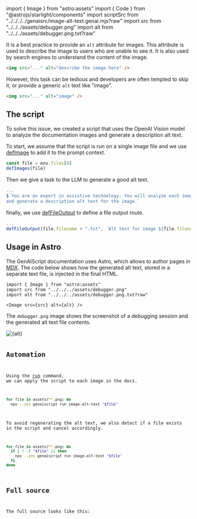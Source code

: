 import { Image } from "astro:assets"
import { Code } from "@astrojs/starlight/components"
import scriptSrc from "../../../../genaisrc/image-alt-text.genai.mjs?raw"
import src from "../../../assets/debugger.png"
import alt from "../../../assets/debugger.png.txt?raw"

It is a best practice to provide an `alt` attribute for images.
This attribute is used to describe the image to users who are unable to see it.
It is also used by search engines to understand the content of the image.

```html "alt"
<img src="..." alt="describe the image here" />
```

However, this task can be tedious and developers are often tempted to skip it, or provide a generic `alt` text like "image".

```html
<img src="..." alt="image" />
```

## The script

To solve this issue, we created a script that uses the OpenAI Vision model to analyze the documentation
images and generate a description alt text.

To start, we assume that the script is run on a single image file
and we use [defImage](/genaiscript/reference/scripts/images) to add it to the prompt context.

```js title="image-alt-text.genai.mjs"
const file = env.files[0]
defImages(file)
```

Then we give a task to the LLM to generate a good alt text.

```js title="image-alt-text.genai.mjs" wrap
...
$`You are an expert in assistive technology. You will analyze each image
and generate a description alt text for the image.`
```

finally, we use [defFileOutput](/genaiscript/reference/scripts/file-output) to define
a file output route.

```js title="image-alt-text.genai.mjs" wrap
...
defFileOutput(file.filename + ".txt", `Alt text for image ${file.filename}`)
```

## Usage in Astro

The GenAIScript documentation uses Astro, which allows to author pages in [MDX](https://docs.astro.build/en/guides/markdown-content/).
The code below shows how the generated alt text, stored in a separate text file, is injected in the final HTML.

```mdx
import { Image } from "astro:assets"
import src from "../../../assets/debugger.png"
import alt from "../../../assets/debugger.png.txt?raw"

<Image src={src} alt={alt} />
```

The `debugger.png` image shows the screenshot of a debugging session and the generated alt text file contents.

<Image src={src} alt={alt} />

<Code code={alt} wrap={true} lang="txt" title="debugger.png.txt" />

## Automation

Using the [run](/genaiscript/reference/cli/run) command, we can apply the script to each image in the docs.

```sh
for file in assets/**.png; do
  npx --yes genaiscript run image-alt-text "$file"
```

To avoid regenerating the alt text, we also detect if a file exists in the script and cancel accordingly.

```sh title="image-alt-text.genai.mjs" wrap
for file in assets/**.png; do
  if [ ! -f "$file" ]; then
    npx --yes genaiscript run image-alt-text "$file"
  fi
done
```

## Full source

The full source looks like this:

<Code code={scriptSrc} wrap={true} lang="js" title="image-alt-text.genai.mjs" />